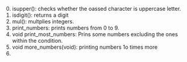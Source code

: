 0. isupper(): checks whether the oassed character is uppercase letter.
1. isdigit(): returns a digit
2. mul(): multplies integers.
3. print_numbers: prints numbers from 0 to 9.
4. void print_most_numbers: Prins some numbers excluding the ones within the condition.
5. void more_numbers(void): printing numbers  1o times more
6.   
